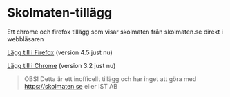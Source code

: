 # Skolmaten-tillägg
Ett chrome och firefox tillägg som visar skolmaten från skolmaten.se direkt i webbläsaren

[Lägg till i Firefox](https://addons.mozilla.org/en-US/firefox/addon/skolmaten) (version 4.5 just nu)

[Lägg till i Chrome](https://chrome.google.com/webstore/detail/ejapgcaikpopdmigljfpjcdkpdidgdpk) (version 3.2 just nu)

[comment]: <> (Eftersom att review-processen i chrome för addons är väldigt mycket långsammare än mozillas så kan chrome-versionen vara något äldre än firefox)

> OBS! Detta är ett inofficellt tillägg och har inget att göra med https://skolmaten.se eller IST AB
